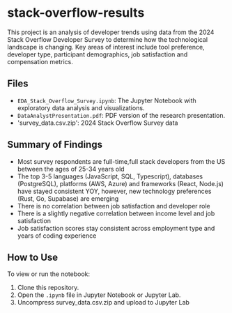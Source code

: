 # stack-overflow-results
This project is an analysis of developer trends using data from the 2024 Stack Overflow Developer Survey to determine how the technological landscape is changing. Key areas of interest include tool preference, developer type, participant demographics, job satisfaction and compensation metrics.

## Files
- `EDA_Stack_Overflow_Survey.ipynb`: The Jupyter Notebook with exploratory data analysis and visualizations.
- `DataAnalystPresentation.pdf`: PDF version of the research presentation.
- 'survey_data.csv.zip': 2024 Stack Overflow Survey data

## Summary of Findings
- Most survey respondents are full-time,full stack developers from the US between the ages of 25-34 years old
- The top 3-5 languages (JavaScript, SQL, Typescript), databases (PostgreSQL), platforms (AWS, Azure) and frameworks (React, Node.js) have stayed consistent YOY, however, new technology preferences (Rust, Go, Supabase) are emerging
- There is no correlation between job satisfaction and developer role
- There is a slightly negative correlation between income level and job satisfaction
- Job satisfaction scores stay consistent across employment type and years of coding experience

## How to Use
To view or run the notebook:
1. Clone this repository.
2. Open the `.ipynb` file in Jupyter Notebook or Jupyter Lab.
3. Uncompress survey_data.csv.zip and upload to Jupyter Lab
